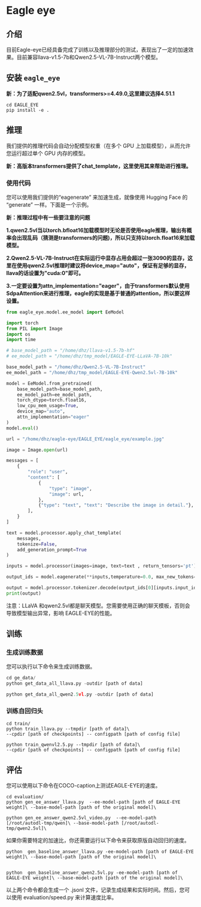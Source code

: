 # Eagle eye

## 介绍
目前Eagle-eye已经具备完成了训练以及推理部分的测试，表现出了一定的加速效果。目前兼容llava-v1.5-7b和Qwen2.5-VL-7B-Instruct两个模型。

## 安装 `eagle_eye` 

**新：为了适配qwen2.5vl，transformers>=4.49.0,这里建议选择4.51.1**

```
cd EAGLE_EYE
pip install -e .
```
## 推理

我们提供的推理代码会自动分配模型权重（在多个 GPU 上加载模型），从而允许您运行超过单个 GPU 内存的模型。

**新：高版本transformers提供了chat_template，这里使用其来帮助进行推理。**

### 使用代码

您可以使用我们提供的“eagenerate” 来加速生成，就像使用 Hugging Face 的 “generate” 一样。下面是一个示例。

**新：推理过程中有一些要注意的问题**

**1.qwen2.5vl当以torch.bfloat16加载模型时无论是否使用eagle推理，输出有概率会出现乱码（猜测是transformers的问题)，所以只支持以torch.float16来加载模型。**

**2.Qwen2.5-VL-7B-Instruct在实际运行中显存占用会超过一张3090的显存，这里在使用qwen2.5vl推理时建议将device_map="auto"，保证有足够的显存，llava的话设置为"cuda:0"即可。**

**3.一定要设置为attn_implementation="eager"，由于transformers默认使用SdpaAttention来进行推理，eagle的实现是基于普通的attention，所以要这样设置。**

```python
from eagle_eye.model.ee_model import EeModel

import torch
from PIL import Image
import os
import time

# base_model_path = "/home/dhz/llava-v1.5-7b-hf"
# ee_model_path = "/home/dhz/tmp_model/EAGLE-EYE-LLaVA-7B-10k"

base_model_path = "/home/dhz/Qwen2.5-VL-7B-Instruct"
ee_model_path = "/home/dhz/tmp_model/EAGLE-EYE-Qwen2.5vl-7B-10k"

model = EeModel.from_pretrained(
    base_model_path=base_model_path,
    ee_model_path=ee_model_path,
    torch_dtype=torch.float16,
    low_cpu_mem_usage=True,
    device_map="auto",
    attn_implementation="eager"
)
model.eval()

url = "/home/dhz/eagle-eye/EAGLE_EYE/eagle_eye/example.jpg"

image = Image.open(url)

messages = [
    {
        "role": "user",
        "content": [
            {
                "type": "image",
                "image": url,
            },
            {"type": "text", "text": "Describe the image in detail."},
        ],
    }
]

text = model.processor.apply_chat_template(
    messages,
    tokenize=False,
    add_generation_prompt=True
) 

inputs = model.processor(images=image, text=text , return_tensors='pt').to(model.base_model.device)

output_ids = model.eagenerate(**inputs,temperature=0.0, max_new_tokens=200)

output = model.processor.tokenizer.decode(output_ids[0][inputs.input_ids.shape[-1]:],skip_special_tokens=True)
print(output)

```

注意：LLaVA 和qwen2.5vl都是聊天模型。您需要使用正确的聊天模板，否则会导致模型输出异常，影响 EAGLE-EYE的性能。

## 训练

### 生成训练数据

您可以执行以下命令来生成训练数据。

```python
cd ge_data/
python get_data_all_llava.py -outdir [path of data]

python get_data_all_qwen2.5vl.py -outdir [path of data]
```

### 训练自回归头

```
cd train/
python train_llava.py --tmpdir [path of data]\
--cpdir [path of checkpoints] -- configpath [path of config file]

python train_qwenvl2.5.py --tmpdir [path of data]\
--cpdir [path of checkpoints] -- configpath [path of config file]
```

## 评估

您可以使用以下命令在COCO-caption上测试EAGLE-EYE的速度。

```
cd evaluation/
python gen_ee_answer_llava.py  --ee-model-path [path of EAGLE-EYE weight]\ --base-model-path [path of the original model]\

python gen_ee_answer_qwen2.5vl_video.py  --ee-model-path [/root/autodl-tmp/qwen]\ --base-model-path [/root/autodl-tmp/qwen2.5vl]\
```

如果你需要特定的加速比，你还需要运行以下命令来获取原版自动回归的速度。

```
python  gen_baseline_answer_llava.py -ee-model-path [path of EAGLE-EYE weight]\ --base-model-path [path of the original model]\


python  gen_baseline_answer_qwen2.5vl.py -ee-model-path [path of EAGLE-EYE weight]\ --base-model-path [path of the original model]\
```

以上两个命令都会生成一个 .jsonl 文件，记录生成结果和实际时间。然后，您可以使用 evaluation/speed.py 来计算速度比率。